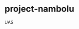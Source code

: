 # project-nambolu
UAS


<!-- 
Struktur Folder
ROJECT-NAMBOLU/
├── public/                     // <== Folder INI yang akan diakses oleh browser
│   ├── index.php             // Titik masuk utama (Router/Halaman utama)
│   ├── admin.php             // Titik masuk untuk dashboard admin
│   └── assets/
│       ├── css/
│       │   └── style.css     // [HASIL COMPILE] dari Tailwind CSS
│       ├── images/           // Semua gambar untuk publik
│       │   ├── bolugulung/
│       │   ├── about.jpg
│       │   ├── hero1.png
│       │   └── logo.png
│       └── js/
│           └── script.js     // Jika butuh JavaScript di sisi client
│
├── src/                        // <== Folder INI berisi semua logika & template inti
│   ├── config/
│   │   └── database.php      // Konfigurasi koneksi database pindah ke sini
│   │
│   ├── lib/ atau helpers/      // Tempat fungsi-fungsi bantuan
│   │   └── functions.php
│   │
│   ├── controllers/            // Logika untuk memproses input (misal: dari form)
│   │   └── ProductController.php // Logika untuk tambah/update/hapus produk
│   │
│   ├── templates/ atau views/  // Berisi file-file "tampilan" PHP/HTML
│   │   ├── partials/           // Bagian yang bisa dipakai ulang
│   │   │   ├── header.php
│   │   │   └── footer.php
│   │   │
│   │   ├── home.php            // Tampilan halaman utama
│   │   ├── menu.php            // Tampilan halaman menu
│   │   └── dashboard/          // Template khusus untuk admin
│   │       ├── index.php       // Tampilan utama dashboard
│   │       └── products.php    // Tampilan untuk kelola produk
│   │
│   └── input.css               // [SUMBER] File source Tailwind CSS Anda
│
├── .gitignore
├── package.json
├── package-lock.json
├── README.md
└── tailwind.config.js 
-->